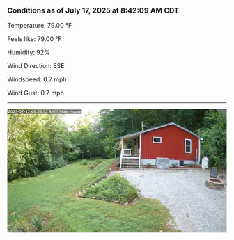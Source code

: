### Conditions as of July 17, 2025 at 8:42:09 AM CDT 

Temperature: 79.00 &deg;F

Feels like: 79.00 &deg;F

Humidity: 92%

Wind Direction: ESE

Windspeed: 0.7 mph

Wind Gust: 0.7 mph

---

<img src="./images/latest.jpeg"/>

